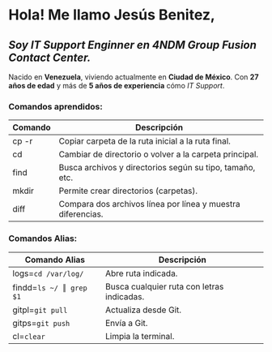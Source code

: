 # Hola! Me llamo **Jesús Benitez**,

## _Soy **IT Support Enginner** en **4NDM Group Fusion Contact Center**._

Nacido en **Venezuela**, viviendo actualmente en **Ciudad de México**. Con **27 años de edad** y más de **5 años de experiencia** cómo _IT Support_.

### Comandos aprendidos:

| Comando | Descripción                                                 |
| ------  | ------                                                      |
| cp -r   | Copiar carpeta de la ruta inicial a la ruta final.          |
| cd      | Cambiar de directorio o volver a la carpeta principal.      |
| find    | Busca archivos y directorios según su tipo, tamaño, etc.    |
| mkdir   | Permite crear directorios (carpetas).                       |
| diff    | Compara dos archivos línea por línea y muestra diferencias. |

### Comandos Alias:

| Comando Alias               | Descripción                                 |
| ------                      | ------                                      |
| logs=```cd /var/log/```     | Abre ruta indicada.                         |
| findd=```ls ~/ ║ grep $1``` | Busca cualquier ruta con letras indicadas.  |
| gitpl=```git pull```        | Actualiza desde Git.                        |
| gitps=```git push```        | Envía a Git.                                |
| cl=```clear```              | Limpia la terminal.                         |
